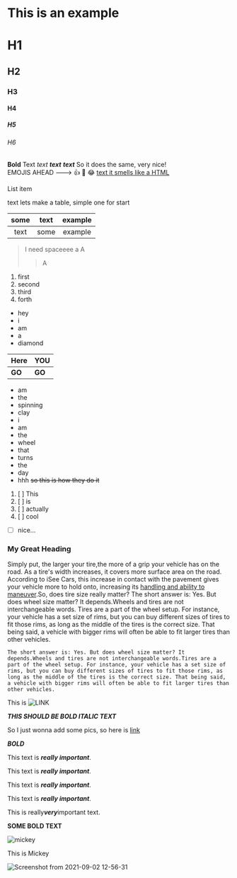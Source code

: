 ﻿
# This is an example
# H1
## H2
### H3
#### H4
##### H5
###### H6
**Bold** Text 
_text_
**_text_**
***text*** So it does the same, very nice!  
EMOJIS AHEAD ---> :thumbsup: :cucumber: :joy:
<ins>text<ins> it smells like a HTML </ins>  

List item

 text
 lets make a table, simple one for start
	
|some|text|example|
|:--:|:--:|:--:|
|text|some|example|

	
>I need spaceeee
>a
>A
>>A
	
1. first
2. second 
3. third
4. forth

- hey
- i 
- am 
- a 
- diamond

|Here|YOU|
|---|---|
|**GO**|**GO**|
- am 
- the 
- spinning 
- clay
- i 
- am 
- the 
- wheel
- that 
- turns 
- the 
- day
- hhh 
~~so this is how they do it~~

1. [ ] This
2. [ ] is
3. [ ] actually
4. [ ] cool
 - [ ] nice...


### My Great Heading

Simply put, the larger your tire,the more of a grip your vehicle has on the road. As a tire's width increases, it covers more surface area on the road. According to iSee Cars, this increase in contact with the pavement gives your vehicle more to hold onto, increasing its  [handling and ability to maneuver](https://www.iseecars.com/articles/does-tire-size-really-matter).So, does tire size really matter? The short answer is: Yes. But does wheel size matter? It depends.Wheels and tires are not interchangeable words. Tires are a part of the wheel setup. For instance, your vehicle has a set size of rims, but you can buy different sizes of tires to fit those rims, as long as the middle of the tires is the correct size. That being said, a vehicle with bigger rims will often be able to fit larger tires than other vehicles.


```
The short answer is: Yes. But does wheel size matter? It depends.Wheels and tires are not interchangeable words.Tires are a part of the wheel setup. For instance, your vehicle has a set size of rims, but you can buy different sizes of tires to fit those rims, as long as the middle of the tires is the correct size. That being said, a vehicle with bigger rims will often be able to fit larger tires than other vehicles. 
```


This is ![LINK](https://www.google.com) 
	
	
	


***THIS SHOULD BE BOLD ITALIC TEXT***
	

So I just wonna add some pics, so here is [link](https://www.politika.rs/thumbs/upload/User/Image/2015_11//672x672_Rados-Bajic-web.jpg)
	
	
***BOLD***
	
This text is ***really important***.
	
This text is ___really important___.
	
This text is __*really important*__.
	
This text is **_really important_**.
	
This is really***very***important text.




**SOME BOLD TEXT** 

	
![mickey](https://upload.wikimedia.org/wikipedia/sr/7/7f/Mickey_Mouse.svg)
	
	
This is Mickey
	
![Screenshot from 2021-09-02 12-56-31](https://user-images.githubusercontent.com/88186355/131832380-18c9b745-63c8-4a28-8446-674586fce66d.png)

	
